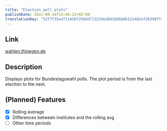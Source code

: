 ```yaml
---
title: "Election poll plots"
publishDate: 2021-09-14T14:46:22+02:00
translationKey: "52f7f35e471145bf250dd713229e28d18dbb0b122482ef20399ff499cce9d1f5"
---
```


## Link

[wahlen.thinegen.de](https://wahlen.thinegen.de)

## Description

Displays plots for Bundestagswahl polls. The plot period is from the last election to the next.

## (Planned) Features

- [X] Rolling average
- [X] Differences between institutes and the rolling avg
- [ ] Other time periods